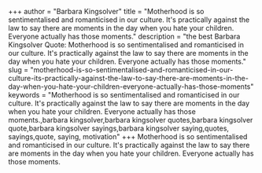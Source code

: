 +++
author = "Barbara Kingsolver"
title = "Motherhood is so sentimentalised and romanticised in our culture. It's practically against the law to say there are moments in the day when you hate your children. Everyone actually has those moments."
description = "the best Barbara Kingsolver Quote: Motherhood is so sentimentalised and romanticised in our culture. It's practically against the law to say there are moments in the day when you hate your children. Everyone actually has those moments."
slug = "motherhood-is-so-sentimentalised-and-romanticised-in-our-culture-its-practically-against-the-law-to-say-there-are-moments-in-the-day-when-you-hate-your-children-everyone-actually-has-those-moments"
keywords = "Motherhood is so sentimentalised and romanticised in our culture. It's practically against the law to say there are moments in the day when you hate your children. Everyone actually has those moments.,barbara kingsolver,barbara kingsolver quotes,barbara kingsolver quote,barbara kingsolver sayings,barbara kingsolver saying,quotes, sayings,quote, saying, motivation"
+++
Motherhood is so sentimentalised and romanticised in our culture. It's practically against the law to say there are moments in the day when you hate your children. Everyone actually has those moments.
